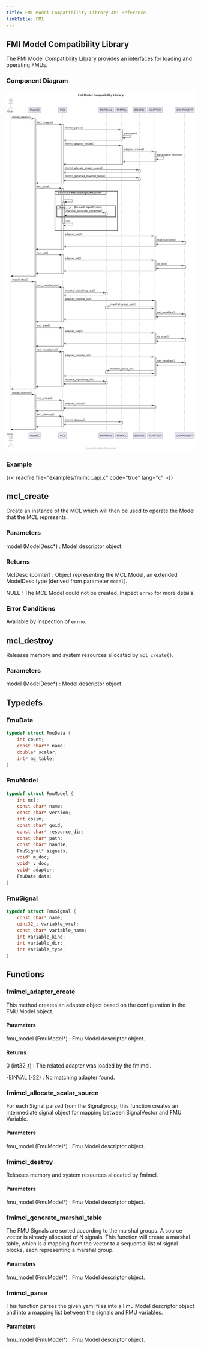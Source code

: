 ```yaml
---
title: FMI Model Compatibility Library API Reference
linkTitle: FMI
---
```

## FMI Model Compatibility Library


The FMI Model Compatibility Library provides an interfaces for loading and
operating FMUs.


### Component Diagram

<div hidden>

```
@startuml fmimcl-component

title FMI Model Compatibility Library

actor       User
participant ModelC
participant MCL
participant MARSHAL
participant FMIMCL
participant ENGINE
participant ADAPTER
participant COMPONENT

User -> ModelC : model_create()
activate ModelC
ModelC -> MCL : MCL_create()
activate MCL

MCL -> FMIMCL : fmimcl_parse()
activate FMIMCL
FMIMCL -> FMIMCL : parse yaml
FMIMCL -> MCL
deactivate FMIMCL

MCL -> FMIMCL : fmimcl_adapter_create()
activate FMIMCL

FMIMCL -> ADAPTER : adapter_create()
activate ADAPTER
ADAPTER -> ADAPTER : set adapter functions
ADAPTER -> FMIMCL
deactivate ADAPTER

FMIMCL -> MCL
deactivate FMIMCL

MCL-> ENGINE: fmimcl_allocate_scalar_source()
activate ENGINE
ENGINE-> MCL
deactivate ENGINE

MCL-> ENGINE: fmimcl_generate_marshal_table()
activate ENGINE
ENGINE-> MCL
deactivate ENGINE

MCL -> ModelC
deactivate MCL

ModelC -> MCL : MCL_load()
activate MCL
group Generate MarshalSignalMap list
|||
MCL -> MCL++
loop for each SignalVector
MCL -> MARSHAL : marshal_generate_signalmap()
activate MARSHAL
MARSHAL -> MCL
deactivate MARSHAL
end
return NTL
|||
end
MCL -> ADAPTER : adapter_load()
activate ADAPTER
ADAPTER -> COMPONENT : load_functions()
activate COMPONENT
COMPONENT -> ADAPTER
deactivate COMPONENT
ADAPTER -> MCL
deactivate ADAPTER
MCL -> ModelC
deactivate MCL

ModelC -> MCL : mcl_init()
activate MCL
MCL -> ADAPTER : adapter_init()
activate ADAPTER
ADAPTER -> COMPONENT : do_init()
activate COMPONENT
COMPONENT -> ADAPTER
deactivate COMPONENT
ADAPTER -> MCL
deactivate ADAPTER
MCL -> ModelC
deactivate MCL
ModelC -> User
deactivate ModelC

User -> ModelC : model_step()
activate ModelC
ModelC -> MCL : mcl_marshal_out()
activate MCL
MCL -> MARSHAL : marshal_signalmap_out()
activate MARSHAL
MARSHAL -> MCL
deactivate MARSHAL
MCL -> ADAPTER : adapter_marshal_out()
activate ADAPTER
ADAPTER -> MARSHAL : marshal_group_out()
activate MARSHAL
MARSHAL -> ADAPTER
deactivate MARSHAL
ADAPTER -> COMPONENT : set_variables()
activate COMPONENT
COMPONENT -> ADAPTER
deactivate COMPONENT
ADAPTER -> MCL
deactivate ADAPTER
MCL -> ModelC
deactivate MCL

ModelC -> MCL : mcl_step()
activate MCL
MCL -> ADAPTER : adapter_step()
activate ADAPTER
ADAPTER -> COMPONENT : do_step()
activate COMPONENT
COMPONENT -> ADAPTER
deactivate COMPONENT
ADAPTER -> MCL
deactivate ADAPTER
MCL -> ModelC
deactivate MCL

ModelC -> MCL : mcl_marshal_in()
activate MCL
MCL -> ADAPTER : adapter_marshal_in()
activate ADAPTER
ADAPTER -> COMPONENT : get_variables()
activate COMPONENT
COMPONENT -> ADAPTER
deactivate COMPONENT
ADAPTER -> MARSHAL : marshal_group_in()
activate MARSHAL
MARSHAL -> ADAPTER
deactivate MARSHAL
ADAPTER -> MCL
deactivate ADAPTER
MCL -> MARSHAL : marshal_signalmap_in()
activate MARSHAL
MARSHAL -> MCL
deactivate MARSHAL
MCL -> ModelC
deactivate MCL
ModelC -> User
deactivate ModelC

User -> ModelC : model_destroy()
activate ModelC
ModelC -> MCL : mcl_unload()
activate MCL
MCL -> ADAPTER : adapter_unload()
activate ADAPTER
ADAPTER -> MCL
deactivate ADAPTER
MCL -> ModelC
deactivate MCL

ModelC -> MCL : MCL_destroy()
activate MCL
MCL -> FMIMCL: fmimcl_destroy()
activate FMIMCL
FMIMCL-> MCL
deactivate FMIMCL
MCL -> ModelC
deactivate MCL
ModelC -> User
deactivate ModelC

center footer Dynamic Simulation Environment

@enduml
```

</div>

![](fmimcl-component.png)


### Example


{{< readfile file="examples/fmimcl_api.c" code="true" lang="c" >}}




## mcl_create


Create an instance of the MCL which will then be used to operate the Model that
the MCL represents.

### Parameters

model (ModelDesc*)
: Model descriptor object.

### Returns

MclDesc (pointer)
: Object representing the MCL Model, an extended ModelDesc type (derived from
parameter `model`).

NULL
: The MCL Model could not be created. Inspect `errno` for more details.

### Error Conditions


Available by inspection of `errno`.



## mcl_destroy


Releases memory and system resources allocated by `mcl_create()`.

### Parameters

model (ModelDesc*)
: Model descriptor object.




## Typedefs

### FmuData

```c
typedef struct FmuData {
    int count;
    const char** name;
    double* scalar;
    int* mg_table;
}
```

### FmuModel

```c
typedef struct FmuModel {
    int mcl;
    const char* name;
    const char* version;
    int cosim;
    const char* guid;
    const char* resource_dir;
    const char* path;
    const char* handle;
    FmuSignal* signals;
    void* m_doc;
    void* v_doc;
    void* adapter;
    FmuData data;
}
```

### FmuSignal

```c
typedef struct FmuSignal {
    const char* name;
    uint32_t variable_vref;
    const char* variable_name;
    int variable_kind;
    int variable_dir;
    int variable_type;
}
```

## Functions

### fmimcl_adapter_create

This method creates an adapter object based on the configuration in the FMU
Model object.

#### Parameters

fmu_model (FmuModel*)
: Fmu Model descriptor object.

#### Returns

0 (int32_t)
: The related adapter was loaded by the fmimcl.

-EINVAL (-22)
: No matching adapter found.



### fmimcl_allocate_scalar_source

For each Signal parsed from the Signalgroup, this function creates an
intermediate signal object for mapping between SignalVector and FMU Variable.

#### Parameters

fmu_model (FmuModel*)
: Fmu Model descriptor object.




### fmimcl_destroy

Releases memory and system resources allocated by fmimcl.

#### Parameters

fmu_model (FmuModel*)
: Fmu Model descriptor object.




### fmimcl_generate_marshal_table

The FMU Signals are sorted according to the marshal groups. A source
vector is already allocated of N signals. This function will create
a marshal table, which is a mapping from the vector to a sequential list
of signal blocks, each representing a marshal group.

#### Parameters

fmu_model (FmuModel*)
: Fmu Model descriptor object.




### fmimcl_parse

This function parses the given yaml files into a Fmu Model descriptor object
and into a mapping list between the signals and FMU variables.

#### Parameters

fmu_model (FmuModel*)
: Fmu Model descriptor object.




